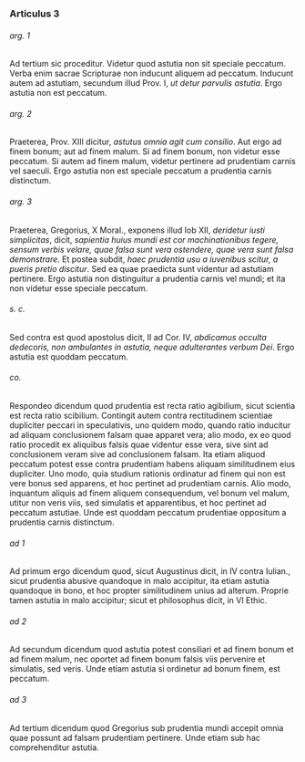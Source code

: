 ### Articulus 3

###### arg. 1
Ad tertium sic proceditur. Videtur quod astutia non sit speciale peccatum. Verba enim sacrae Scripturae non inducunt aliquem ad peccatum. Inducunt autem ad astutiam, secundum illud Prov. I, *ut detur parvulis astutia*. Ergo astutia non est peccatum.

###### arg. 2
Praeterea, Prov. XIII dicitur, *astutus omnia agit cum consilio*. Aut ergo ad finem bonum; aut ad finem malum. Si ad finem bonum, non videtur esse peccatum. Si autem ad finem malum, videtur pertinere ad prudentiam carnis vel saeculi. Ergo astutia non est speciale peccatum a prudentia carnis distinctum.

###### arg. 3
Praeterea, Gregorius, X Moral., exponens illud Iob XII, *deridetur iusti simplicitas*, dicit, *sapientia huius mundi est cor machinationibus tegere, sensum verbis velare, quae falsa sunt vera ostendere, quae vera sunt falsa demonstrare*. Et postea subdit, *haec prudentia usu a iuvenibus scitur, a pueris pretio discitur*. Sed ea quae praedicta sunt videntur ad astutiam pertinere. Ergo astutia non distinguitur a prudentia carnis vel mundi; et ita non videtur esse speciale peccatum.

###### s. c.
Sed contra est quod apostolus dicit, II ad Cor. IV, *abdicamus occulta dedecoris, non ambulantes in astutia, neque adulterantes verbum Dei*. Ergo astutia est quoddam peccatum.

###### co.
Respondeo dicendum quod prudentia est recta ratio agibilium, sicut scientia est recta ratio scibilium. Contingit autem contra rectitudinem scientiae dupliciter peccari in speculativis, uno quidem modo, quando ratio inducitur ad aliquam conclusionem falsam quae apparet vera; alio modo, ex eo quod ratio procedit ex aliquibus falsis quae videntur esse vera, sive sint ad conclusionem veram sive ad conclusionem falsam. Ita etiam aliquod peccatum potest esse contra prudentiam habens aliquam similitudinem eius dupliciter. Uno modo, quia studium rationis ordinatur ad finem qui non est vere bonus sed apparens, et hoc pertinet ad prudentiam carnis. Alio modo, inquantum aliquis ad finem aliquem consequendum, vel bonum vel malum, utitur non veris viis, sed simulatis et apparentibus, et hoc pertinet ad peccatum astutiae. Unde est quoddam peccatum prudentiae oppositum a prudentia carnis distinctum.

###### ad 1
Ad primum ergo dicendum quod, sicut Augustinus dicit, in IV contra Iulian., sicut prudentia abusive quandoque in malo accipitur, ita etiam astutia quandoque in bono, et hoc propter similitudinem unius ad alterum. Proprie tamen astutia in malo accipitur; sicut et philosophus dicit, in VI Ethic.

###### ad 2
Ad secundum dicendum quod astutia potest consiliari et ad finem bonum et ad finem malum, nec oportet ad finem bonum falsis viis pervenire et simulatis, sed veris. Unde etiam astutia si ordinetur ad bonum finem, est peccatum.

###### ad 3
Ad tertium dicendum quod Gregorius sub prudentia mundi accepit omnia quae possunt ad falsam prudentiam pertinere. Unde etiam sub hac comprehenditur astutia.

